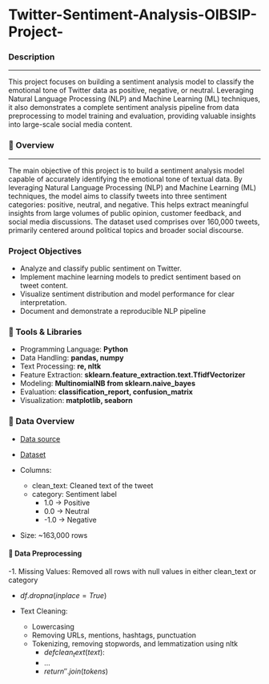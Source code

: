 # Twitter-Sentiment-Analysis-OIBSIP-Project-
### Description
---
This project focuses on building a sentiment analysis model to classify the emotional tone of Twitter data as positive, negative, or neutral. Leveraging Natural Language Processing (NLP) and Machine Learning (ML) techniques, it also demonstrates a complete sentiment analysis pipeline from data preprocessing to model training and evaluation, providing valuable insights into large-scale social media content.

### 📌 Overview
---
The main objective of this project is to build a sentiment analysis model capable of accurately identifying the emotional tone of textual data. By leveraging Natural Language Processing (NLP) and Machine Learning (ML) techniques, the model aims to classify tweets into three sentiment categories: positive, neutral, and negative. This helps extract meaningful insights from large volumes of public opinion, customer feedback, and social media discussions. The dataset used comprises over 160,000 tweets, primarily centered around political topics and broader social discourse.

### Project Objectives

- Analyze and classify public sentiment on Twitter.
- Implement machine learning models to predict sentiment based on tweet content.
- Visualize sentiment distribution and model performance for clear interpretation.
- Document and demonstrate a reproducible NLP pipeline

### 🧰 Tools & Libraries

- Programming Language: **Python**
- Data Handling: **pandas, numpy**
- Text Processing: **re, nltk**
- Feature Extraction: **sklearn.feature_extraction.text.TfidfVectorizer**
- Modeling: **MultinomialNB from sklearn.naive_bayes**
- Evaluation: **classification_report, confusion_matrix**
- Visualization: **matplotlib, seaborn**

### 📂 Data Overview
 - <a href="https://www.kaggle.com/datasets/saurabhshahane/twitter-sentiment-dataset">Data source</a>

 - <a href="https://github.com/Conyegwara/Twitter-Sentiment-Analysis-OIBSIP-Project-/blob/main/Twitter_Data.csv">Dataset</a>

- Columns:
  - clean_text: Cleaned text of the tweet
  - category: Sentiment label
    - 1.0 → Positive
    - 0.0 → Neutral
    - -1.0 → Negative
       
- Size: ~163,000 rows

#### 🔄 Data Preprocessing

-1. Missing Values: Removed all rows with null values in either clean_text or category
  - $df.dropna(inplace=True)$
 
- Text Cleaning:
  - Lowercasing
  - Removing URLs, mentions, hashtags, punctuation
  - Tokenizing, removing stopwords, and lemmatization using nltk
    - $def clean_text(text)$:
    - $...$
    - $return ' '.join(tokens)$
   











